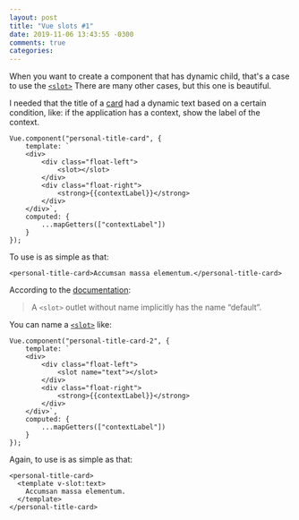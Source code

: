 ```yaml
---
layout: post
title: "Vue slots #1"
date: 2019-11-06 13:43:55 -0300
comments: true
categories: 
---
```

When you want to create a component that has dynamic child, that's a case to use the [`<slot>`](https://vuejs.org/v2/guide/components-slots.html) There are many other cases, but this one is beautiful.

I needed that the title of a [card](https://getbootstrap.com/docs/4.3/components/card/#header-and-footer) had a dynamic text based on a certain condition, like: if the application has a context, show the label of the context.

~~~
Vue.component("personal-title-card", {
    template: `
	<div>
		<div class="float-left">
			<slot></slot>
		</div>                      
        <div class="float-right">
			<strong>{{contextLabel}}</strong>
		</div>
    </div>`,
    computed: {
        ...mapGetters(["contextLabel"])
    }
});
~~~

To use is as simple as that:

`<personal-title-card>Accumsan massa elementum.</personal-title-card>`

According to the [documentation](https://br.vuejs.org/v2/guide/components-slots.html):

> A `<slot>` outlet without name implicitly has the name “default”.

You can name a [`<slot>`](https://vuejs.org/v2/guide/components-slots.html#Named-Slots) like:

~~~
Vue.component("personal-title-card-2", {
    template: `
	<div>
		<div class="float-left">
			<slot name="text"></slot>
		</div>                      
        <div class="float-right">
			<strong>{{contextLabel}}</strong>
		</div>
    </div>`,
    computed: {
        ...mapGetters(["contextLabel"])
    }
});
~~~

Again, to use is as simple as that:

~~~
<personal-title-card>
  <template v-slot:text>
    Accumsan massa elementum.
  </template>
</personal-title-card>
~~~